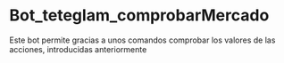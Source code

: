# Bot_teteglam_comprobarMercado
 Este bot permite gracias a unos comandos comprobar los valores de las acciones, introducidas anteriormente

